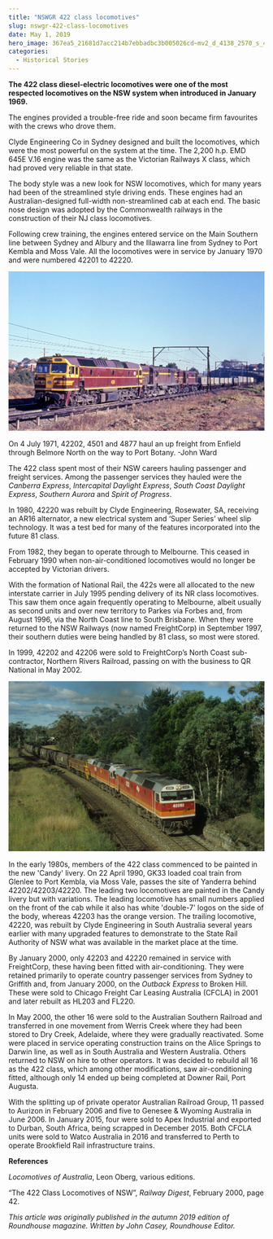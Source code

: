 ```yaml
---
title: "NSWGR 422 class locomotives"
slug: nswgr-422-class-locomotives
date: May 1, 2019
hero_image: 367ea5_21681d7acc214b7ebbadbc3b005026cd~mv2_d_4138_2570_s_4_2.jpg
categories:
  - Historical Stories
---
```



**The 422 class diesel-electric locomotives were one of the most respected locomotives on the NSW system when introduced in January 1969.**

The engines provided a trouble-free ride and soon became firm favourites with the crews who drove them.

Clyde Engineering Co in Sydney designed and built the locomotives, which were the most powerful on the system at the time. The 2,200 h.p. EMD 645E V.16 engine was the same as the Victorian Railways X class, which had proved very reliable in that state.

The body style was a new look for NSW locomotives, which for many years had been of the streamlined style driving ends. These engines had an Australian-designed full-width non-streamlined cab at each end. The basic nose design was adopted by the Commonwealth railways in the construction of their NJ class locomotives.

Following crew training, the engines entered service on the Main Southern line between Sydney and Albury and the Illawarra line from Sydney to Port Kembla and Moss Vale. All the locomotives were in service by January 1970 and were numbered 42201 to 42220.

![ree](367ea5_21681d7acc214b7ebbadbc3b005026cd~mv2_d_4138_2570_s_4_2.jpg)

On 4 July 1971, 42202, 4501 and 4877 haul an up freight from Enfield through Belmore North on the way to Port Botany. -John Ward

The 422 class spent most of their NSW careers hauling passenger and freight services. Among the passenger services they hauled were the *Canberra Express*, *Intercapital Daylight Express*, *South Coast Daylight Express*, *Southern Aurora* and *Spirit of Progress*.

In 1980, 42220 was rebuilt by Clyde Engineering, Rosewater, SA, receiving an AR16 alternator, a new electrical system and ‘Super Series’ wheel slip technology. It was a test bed for many of the features incorporated into the future 81 class.

From 1982, they began to operate through to Melbourne. This ceased in February 1990 when non-air-conditioned locomotives would no longer be accepted by Victorian drivers.

With the formation of National Rail, the 422s were all allocated to the new interstate carrier in July 1995 pending delivery of its NR class locomotives. This saw them once again frequently operating to Melbourne, albeit usually as second units and over new territory to Parkes via Forbes and, from August 1996, via the North Coast line to South Brisbane. When they were returned to the NSW Railways (now named FreightCorp) in September 1997, their southern duties were being handled by 81 class, so most were stored.

In 1999, 42202 and 42206 were sold to FreightCorp’s North Coast sub-contractor, Northern Rivers Railroad, passing on with the business to QR National in May 2002.

![ree](367ea5_fbd78ba5a30a4b9ea0b85e746d1e7d7b~mv2_d_5296_3518_s_4_2.jpg)

In the early 1980s, members of the 422 class commenced to be painted in the new 'Candy' livery. On 22 April 1990, GK33 loaded coal train from Glenlee to Port Kembla, via Moss Vale, passes the site of Yanderra behind 42202/42203/42220. The leading two locomotives are painted in the Candy livery but with variations. The leading locomotive has small numbers applied on the front of the cab while it also has white 'double-7' logos on the side of the body, whereas 42203 has the orange version. The trailing locomotive, 42220, was rebuilt by Clyde Engineering in South Australia several years earlier with many upgraded features to demonstrate to the State Rail Authority of NSW what was available in the market place at the time.

By January 2000, only 42203 and 42220 remained in service with FreightCorp, these having been fitted with air-conditioning. They were retained primarily to operate country passenger services from Sydney to Griffith and, from January 2000, on the *Outback Express* to Broken Hill. These were sold to Chicago Freight Car Leasing Australia (CFCLA) in 2001 and later rebuilt as HL203 and FL220.

In May 2000, the other 16 were sold to the Australian Southern Railroad and transferred in one movement from Werris Creek where they had been stored to Dry Creek, Adelaide, where they were gradually reactivated. Some were placed in service operating construction trains on the Alice Springs to Darwin line, as well as in South Australia and Western Australia. Others returned to NSW on hire to other operators. It was decided to rebuild all 16 as the 422 class, which among other modifications, saw air-conditioning fitted, although only 14 ended up being completed at Downer Rail, Port Augusta.

With the splitting up of private operator Australian Railroad Group, 11 passed to Aurizon in February 2006 and five to Genesee & Wyoming Australia in June 2006. In January 2015, four were sold to Apex Industrial and exported to Durban, South Africa, being scrapped in December 2015. Both CFCLA units were sold to Watco Australia in 2016 and transferred to Perth to operate Brookfield Rail infrastructure trains.

**References**

*Locomotives of Australia*, Leon Oberg, various editions.

“The 422 Class Locomotives of NSW”, *Railway Digest*, February 2000, page 42.

*This article was originally published in the autumn 2019 edition of Roundhouse magazine. Written by John Casey, Roundhouse Editor.*
